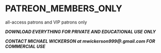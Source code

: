 # PATREON_MEMBERS_ONLY
all-access patrons and VIP patrons only

***DOWNLOAD EVERYTHING FOR PRIVATE AND EDUCATIONAL USE ONLY***

***CONTACT MICHAEL WICKERSON at mwickerson999@.gmail.com FOR COMMERCIAL USE***
